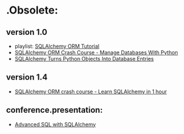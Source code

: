 # .Obsolete:
## version 1.0
- playlist: [SQLAlchemy ORM Tutorial](https://www.youtube.com/playlist?list=PL4iRawDSyRvVd1V7A45YtAGzDk6ljVPm1)
- [SQLAlchemy ORM Crash Course - Manage Databases With Python](https://youtu.be/70mNRClYJko)
- [SQLAlchemy Turns Python Objects Into Database Entries](https://youtu.be/AKQ3XEDI9Mw)

## version 1.4
- [SQLAlchemy ORM crash course - Learn SQLAlchemy in 1 hour](https://youtu.be/vKuKp10LQEM)


## conference.presentation:
- [Advanced SQL with SQLAlchemy](https://youtu.be/UPoHdCeg0YQ)
